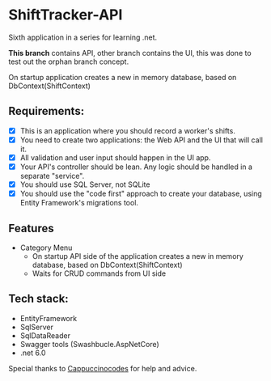 # ShiftTracker-API

Sixth application in a series for learning .net. 

**This branch** contains API, other branch contains the UI, this was done to test out the orphan branch concept.

On startup application creates a new in memory database, based on DbContext(ShiftContext)

## Requirements: 
 - [x] This is an application where you should record a worker's shifts.
 - [x] You need to create two applications: the Web API and the UI that will call it.
 - [x] All validation and user input should happen in the UI app.
 - [x] Your API's controller should be lean. Any logic should be handled in a separate "service".
 - [x] You should use SQL Server, not SQLite
 - [x] You should use the "code first" approach to create your database, using Entity Framework's migrations tool.

## Features
- Category Menu
  - On startup API side of the application creates a new in memory database, based on DbContext(ShiftContext)
  - Waits for CRUD commands from UI side

## Tech stack:
- EntityFramework
- SqlServer
- SqlDataReader
- Swagger tools (Swashbucle.AspNetCore)
- .net 6.0

Special thanks to [Cappuccinocodes](https://github.com/cappuccinocodes) for help and advice.
